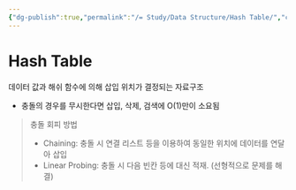 ```yaml
---
{"dg-publish":true,"permalink":"/= Study/Data Structure/Hash Table/","created":"2023-12-04T23:01:45.000+09:00","updated":"2023-12-04T23:01:45.000+09:00"}
---
```


# Hash Table
데이터 값과 해쉬 함수에 의해 삽입 위치가 결정되는 자료구조

- 충돌의 경우를 무시한다면 삽입, 삭제, 검색에 O(1)만이 소요됨

>충돌 회피 방법
>- Chaining: 충돌 시 연결 리스트 등을 이용하여 동일한 위치에 데이터를 연달아 삽입
>- Linear Probing: 충돌 시 다음 빈칸 등에 대신 적재. (선형적으로 문제를 해결)

